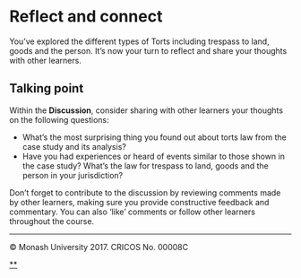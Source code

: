# Reflect and connect

You’ve explored the different types of Torts including trespass to land, goods and the person. It’s now your turn to reflect and share your thoughts with other learners.

## Talking point

Within the **Discussion**, consider sharing with other learners your thoughts on the following questions:

- What’s the most surprising thing you found out about torts law from the case study and its analysis?
- Have you had experiences or heard of events similar to those shown in the case study? What’s the law for trespass to land, goods and the person in your jurisdiction?

Don’t forget to contribute to the discussion by reviewing comments made by other learners, making sure you provide constructive feedback and commentary. You can also ‘like’ comments or follow other learners throughout the course.

------

© Monash University 2017. CRICOS No. 00008C

[**](https://www.futurelearn.com/courses/law-for-non-lawyers/3/steps/177763#fl-comments)